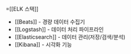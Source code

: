 =[[ELK 스택]]

- [[Beats]] - 경량 데이터 수집기
- [[Logstash]] - 데이터 처리 파이프라인
- [[Elasticsearch]] - 데이터 관리(저장/검색/분석)
- [[Kibana]] - 시각화 기능